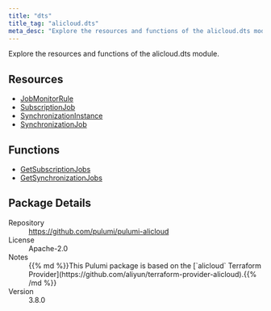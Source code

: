 ```yaml
---
title: "dts"
title_tag: "alicloud.dts"
meta_desc: "Explore the resources and functions of the alicloud.dts module."
---
```


<!-- WARNING: this file was generated by Pulumi Docs Generator. -->
<!-- Do not edit by hand unless you're certain you know what you are doing! -->

Explore the resources and functions of the alicloud.dts module.

<h2 id="resources">Resources</h2>
<ul class="api">
    <li><a href="jobmonitorrule" title="JobMonitorRule"><span class="symbol resource"></span>JobMonitorRule</a></li>
    <li><a href="subscriptionjob" title="SubscriptionJob"><span class="symbol resource"></span>SubscriptionJob</a></li>
    <li><a href="synchronizationinstance" title="SynchronizationInstance"><span class="symbol resource"></span>SynchronizationInstance</a></li>
    <li><a href="synchronizationjob" title="SynchronizationJob"><span class="symbol resource"></span>SynchronizationJob</a></li>
</ul>

<h2 id="functions">Functions</h2>
<ul class="api">
    <li><a href="getsubscriptionjobs" title="GetSubscriptionJobs"><span class="symbol function"></span>GetSubscriptionJobs</a></li>
    <li><a href="getsynchronizationjobs" title="GetSynchronizationJobs"><span class="symbol function"></span>GetSynchronizationJobs</a></li>
</ul>

<h2 id="package-details">Package Details</h2>
<dl class="package-details">
	<dt>Repository</dt>
	<dd><a href="https://github.com/pulumi/pulumi-alicloud">https://github.com/pulumi/pulumi-alicloud</a></dd>
	<dt>License</dt>
	<dd>Apache-2.0</dd>
	<dt>Notes</dt>
	<dd>{{% md %}}This Pulumi package is based on the [`alicloud` Terraform Provider](https://github.com/aliyun/terraform-provider-alicloud).{{% /md %}}</dd>
	<dt>Version</dt>
	<dd>3.8.0</dd>
</dl>

